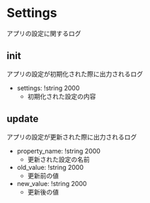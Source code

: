 # Settings
アプリの設定に関するログ

## init
アプリの設定が初期化された際に出力されるログ

- settings: !string 2000
  - 初期化された設定の内容

## update
アプリの設定が更新された際に出力されるログ

- property_name: !string 2000
  - 更新された設定の名前
- old_value: !string 2000
  - 更新前の値
- new_value: !string 2000
  - 更新後の値